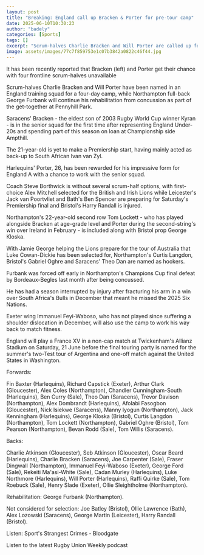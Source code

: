 ```yaml
---
layout: post
title: "Breaking: England call up Bracken & Porter for pre-tour camp"
date: 2025-06-10T10:30:23
author: "badely"
categories: [Sports]
tags: []
excerpt: "Scrum-halves Charlie Bracken and Will Porter are called up for an England training camp while George Furbank will continue his rehabilitation at the g"
image: assets/images/77c7f859753e1c07b3842a0822c46f44.jpg
---
```


It has been recently reported that Bracken (left) and Porter get their chance with four frontline scrum-halves unavailable

Scrum-halves Charlie Bracken and Will Porter have been named in an England training squad for a four-day camp, while Northampton full-back George Furbank will continue his rehabilitation from concussion as part of the get-together at Pennyhill Park.

Saracens' Bracken - the eldest son of 2003 Rugby World Cup winner Kyran - is in the senior squad for the first time after representing England Under-20s and spending part of this season on loan at Championship side Ampthill.

The 21-year-old is yet to make a Premiership start, having mainly acted as back-up to South African Ivan van Zyl.

Harlequins' Porter, 26, has been rewarded for his impressive form for England A with a chance to work with the senior squad. 

Coach Steve Borthwick is without several scrum-half options, with first-choice Alex Mitchell selected for the British and Irish Lions while Leicester's Jack van Poortvliet and Bath's Ben Spencer are preparing for Saturday's Premiership final and Bristol's Harry Randall is injured.

Northampton's 22-year-old second row Tom Lockett - who has played alongside Bracken at age-grade level and Porter during the second-string's win over Ireland in February - is included along with Bristol prop George Kloska.

With Jamie George helping the Lions prepare for the tour of Australia that Luke Cowan-Dickie has been selected for, Northampton's Curtis Langdon, Bristol's Gabriel Oghre and Saracens' Theo Dan are named as hookers.

Furbank was forced off early in Northampton's Champions Cup final defeat by Bordeaux-Begles last month after being concussed. 

He has had a season interrupted by injury after fracturing his arm in a win over South Africa's Bulls in December that meant he missed the 2025 Six Nations.

Exeter wing Immanuel Feyi-Waboso, who has not played since suffering a shoulder dislocation in December, will also use the camp to work his way back to match fitness.

England will play a France XV in a non-cap match at Twickenham's Allianz Stadium on Saturday, 21 June before the final touring party is named for the summer's two-Test tour of Argentina and one-off match against the United States in Washington.

Forwards:

Fin Baxter (Harlequins), Richard Capstick (Exeter), Arthur Clark (Gloucester), Alex Coles (Northampton), Chandler Cunningham-South (Harlequins), Ben Curry (Sale), Theo Dan (Saracens), Trevor Davison (Northampton), Alex Dombrandt (Harlequins), Afolabi Fasogbon (Gloucester), Nick Isiekwe (Saracens), Manny Iyogun (Northampton), Jack Kenningham (Harlequins), George Kloska (Bristol), Curtis Langdon (Northampton), Tom Lockett (Northampton), Gabriel Oghre (Bristol), Tom Pearson (Northampton), Bevan Rodd (Sale), Tom Willis (Saracens).

Backs:

Charlie Atkinson (Gloucester), Seb Atkinson (Gloucester), Oscar Beard (Harlequins), Charlie Bracken (Saracens), Joe Carpenter (Sale), Fraser Dingwall (Northampton), Immanuel Feyi-Waboso (Exeter), George Ford (Sale), Rekeiti Ma'asi-White (Sale), Cadan Murley (Harlequins), Luke Northmore (Harlequins), Will Porter (Harlequins), Raffi Quirke (Sale), Tom Roebuck (Sale), Henry Slade (Exeter), Ollie Sleightholme (Northampton).

Rehabilitation: George Furbank (Northampton).

Not considered for selection: Joe Batley (Bristol), Ollie Lawrence (Bath), Alex Lozowski (Saracens), George Martin (Leicester), Harry Randall (Bristol).

Listen: Sport's Strangest Crimes - Bloodgate

Listen to the latest Rugby Union Weekly podcast

